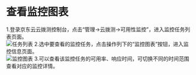 # 查看监控图表  
1.登录京东云云拨测控制台，点击“管理->云拨测->可用性监控”，进入监控任务列表页面。  
![任务列表](https://raw.githubusercontent.com/luolei-laurel/cn/Cloud-Detection/image/Cloud-Detection/task-usa-list.png)
2.选中要查看的监控任务，点击操作列下的“监控图表”按钮，进入监控信息页面。  
![监控图表](https://raw.githubusercontent.com/luolei-laurel/cn/Cloud-Detection/image/Cloud-Detection/views-usa.png)
3.可以查看该监控任务的可用率、响应时间，可切换不同的时间范围查看对应的监控详情。

